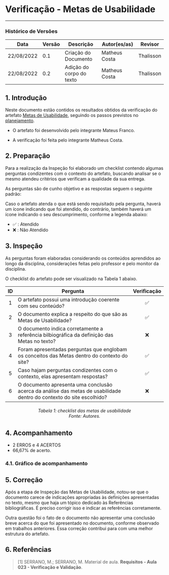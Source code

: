 # Verificação - Metas de Usabilidade
***

### Histórico de Versões

**Data** | **Versão** | **Descrição** | **Autor(es/as)** | **Revisor** |
--- | --- | --- | --- | --- |
22/08/2022 | 0.1 | Criação do Documento | Matheus Costa | Thalisson
22/08/2022 | 0.2 | Adição do corpo do texto | Matheus Costa | Thalisson

## 1. Introdução

Neste documento estão contidos os resultados obtidos da verificação do artefato [Metas de Usabilidade](../analise-de-requisitos/metas-de-usabilidade.md), seguindo os passos previstos no [planejamento](planejamento-geral.md).

* O artefato foi desenvolvido pelo integrante Mateus Franco.

* A verificação foi feita pelo integrante Matheus Costa.


## 2. Preparação

Para a realização da Inspeção foi elaborado um checklist contendo algumas perguntas condizentes com o contexto do artefato, buscando analisar se o mesmo atendeu critérios que verificam a qualidade da sua entrega.

As perguntas são de cunho objetivo e as respostas seguem o seguinte padrão:

Caso o artefato atenda o que está sendo requisitado pela pergunta, haverá um ícone indicando que foi atendido, do contrário, também haverá um ícone indicando o seu descumprimento, conforme a legenda abaixo:

- ✅ : Atendido
- ❌ : Não Atendido

## 3. Inspeção

As perguntas foram elaboradas considerando os conteúdos aprendidos ao longo da disciplina, considerações feitas pelo professor e pelo monitor da disciplina.

O checklist do artefato pode ser visualizado na Tabela 1 abaixo.

|ID|Pergunta| Verificação |
|:---:|-------------|:--------:|
| 1 | O artefato possui uma introdução coerente com seu conteúdo? |✅ |
| 2 | O documento explica a respeito do que são as Metas de Usabilidade?| ✅|
| 3 | O documento indica corretamente a referência bilbiográfica da definição das Metas no texto?| ❌ |
| 4 | Foram apresentadas perguntas que englobam os conceitos das Metas dentro do contexto do site? | ✅|
| 5 | Caso hajam perguntas condizentes com o contexto, elas apresentam respostas?| ✅|
| 6 | O documento apresenta uma conclusão acerca da análise das metas de usabilidade dentro do contexto do site escolhido?| ❌|

<h6 align = "center">Tabela 1: checklist das metas de usabilidade <br>Fonte: Autores. </h6>


## 4. Acompanhamento

- 2 ERROS e 4 ACERTOS
- 66,67% de acerto.

### 4.1. Gráfico de acompanhamento

<!-- <iframe style="border: 1px solid rgba(0, 0, 0, 0.1);" width="800" height="450" src="https://www.figma.com/embed?embed_host=share&url=https%3A%2F%2Fwww.figma.com%2Ffile%2FB6LxppBqsl4UCasYZczm6s%2FUntitled%3Fnode-id%3D0%253A1" allowfullscreen></iframe> -->

## 5. Correção

Após a etapa de Inspeção das Metas de Usabilidade, notou-se que o documento carece de indicações apropriadas às definições apresentadas no texto, mesmo que haja um tópico dedicado às Referências bibliográficas. É preciso corrigir isso e indicar as referências corretamente.

Outra questão foi o fato de o documento não apresentar uma conclusão breve acerca do que foi apresentado no documento, conforme observado em trabalhos anteriores. Essa correção contribui para com uma melhor estrutura do artefato.

## 6. Referências

> [1] SERRANO, M.; SERRANO, M. Material de aula. **Requisitos - Aula 023 - Verificação e Validação**.